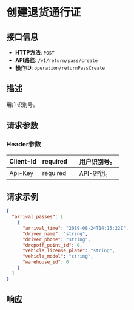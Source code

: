 # 创建退货通行证

## 接口信息

- **HTTP方法**: `POST`
- **API路径**: `/v1/return/pass/create`
- **操作ID**: `operation/returnPassCreate`

## 描述

用户识别号。

## 请求参数

### Header参数

| Client-Id | required |  | 用户识别号。 |
|---|---|---|---|
| Api-Key | required |  | API-密钥。 |

## 请求示例

```json
{
  "arrival_passes": [
    {
      "arrival_time": "2019-08-24T14:15:22Z",
      "driver_name": "string",
      "driver_phone": "string",
      "dropoff_point_id": 0,
      "vehicle_license_plate": "string",
      "vehicle_model": "string",
      "warehouse_id": 0
    }
  ]
}
```

## 响应
